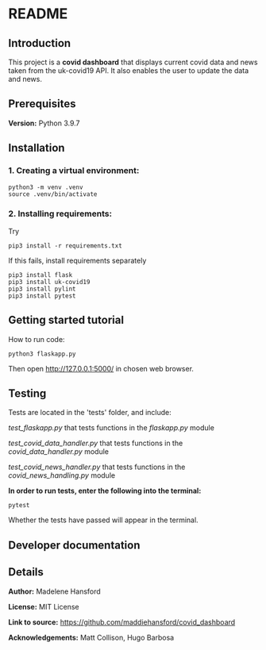 # README

## Introduction
This project is a **covid dashboard** that displays current covid data and news taken from the uk-covid19 API. It also enables the user to update the data and news.

## Prerequisites
**Version:** Python 3.9.7

## Installation

### 1. Creating a virtual environment:

```
python3 -m venv .venv
source .venv/bin/activate
```

### 2. Installing requirements:

Try
```
pip3 install -r requirements.txt
```

If this fails, install requirements separately
```
pip3 install flask
pip3 install uk-covid19
pip3 install pylint
pip3 install pytest
```

## Getting started tutorial

How to run code:
```
python3 flaskapp.py
```

Then open http://127.0.0.1:5000/ in chosen web browser.

## Testing

Tests are located in the 'tests' folder, and include: 

*test_flaskapp.py* that tests functions in the *flaskapp.py* module

*test_covid_data_handler.py* that tests functions in the *covid_data_handler.py* module

*test_covid_news_handler.py* that tests functions in the *covid_news_handling.py* module


**In order to run tests, enter the following into the terminal:**

```
pytest
```

Whether the tests have passed will appear in the terminal.

## Developer documentation


## Details

**Author:** Madelene Hansford

**License:** MIT License

**Link to source:** https://github.com/maddiehansford/covid_dashboard

**Acknowledgements:** Matt Collison, Hugo Barbosa